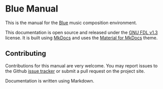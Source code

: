 # Blue Manual 

This is the manual for the [Blue](https://blue.kunstmusik.com) music composition environment. 

This documentation is open source and released under the [GNU FDL v1.3](https://www.gnu.org/licenses/fdl-1.3.en.html) license. It is built using [MkDocs](https://www.mkdocs.org/) and uses the [Material for MkDocs](https://squidfunk.github.io/mkdocs-material/) theme. 

## Contributing

Contributions for this manual are very welcome. You may report issues to the Github [issue tracker](https://github.com/kunstmusik/blue-manual/issues) or submit a pull request on the project site.

Documentation is written using Markdown.